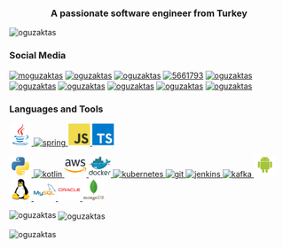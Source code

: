 <h3 align="center">A passionate software engineer from Turkey</h3>

<p align="left"> <img src="https://komarev.com/ghpvc/?username=oguzaktas&label=Profile%20views&color=0e75b6&style=flat" alt="oguzaktas" /> </p>

<h3 align="left">Social Media</h3>
<p align="left">
<a href="https://linkedin.com/in/moguzaktas" target="blank"><img align="center" src="https://raw.githubusercontent.com/rahuldkjain/github-profile-readme-generator/master/src/images/icons/Social/linked-in-alt.svg" alt="moguzaktas" height="30" width="40" /></a>
<a href="https://www.leetcode.com/oguzaktas" target="blank"><img align="center" src="https://raw.githubusercontent.com/rahuldkjain/github-profile-readme-generator/master/src/images/icons/Social/leet-code.svg" alt="oguzaktas" height="30" width="40" /></a>
<a href="https://www.hackerrank.com/oguzaktas" target="blank"><img align="center" src="https://raw.githubusercontent.com/rahuldkjain/github-profile-readme-generator/master/src/images/icons/Social/hackerrank.svg" alt="oguzaktas" height="30" width="40" /></a>
<a href="https://stackoverflow.com/users/5661793" target="blank"><img align="center" src="https://raw.githubusercontent.com/rahuldkjain/github-profile-readme-generator/master/src/images/icons/Social/stack-overflow.svg" alt="5661793" height="30" width="40" /></a>
<a href="https://instagram.com/oguzaktas" target="blank"><img align="center" src="https://raw.githubusercontent.com/rahuldkjain/github-profile-readme-generator/master/src/images/icons/Social/instagram.svg" alt="oguzaktas" height="30" width="40" /></a>
<a href="https://fb.com/oguzaktas" target="blank"><img align="center" src="https://raw.githubusercontent.com/rahuldkjain/github-profile-readme-generator/master/src/images/icons/Social/facebook.svg" alt="oguzaktas" height="30" width="40" /></a>
<a href="https://twitter.com/oguzaktas" target="blank"><img align="center" src="https://raw.githubusercontent.com/rahuldkjain/github-profile-readme-generator/master/src/images/icons/Social/twitter.svg" alt="oguzaktas" height="30" width="40" /></a>
<a href="https://open.spotify.com/user/oguzaktas" target="blank"><img align="center" src="https://upload.wikimedia.org/wikipedia/commons/8/84/Spotify_icon.svg" alt="oguzaktas" height="30" width="40" /></a>
<a href="https://www.goodreads.com/oguzaktas" target="blank"><img align="center" src="https://upload.wikimedia.org/wikipedia/commons/4/4e/Goodreads_%27g%27_logo.svg" alt="oguzaktas" height="30" width="40" /></a>
<a href="https://www.imdb.com/user/ur42833415" target="blank"><img align="center" src="https://upload.wikimedia.org/wikipedia/commons/6/69/IMDB_Logo_2016.svg" alt="oguzaktas" height="30" width="40" /></a>
</p>

<h3 align="left">Languages and Tools</h3>
<p align="left">
<a href="https://www.java.com" target="_blank" rel="noreferrer"> <img src="https://raw.githubusercontent.com/devicons/devicon/master/icons/java/java-original.svg" alt="java" width="40" height="40"/> </a>
<a href="https://spring.io/" target="_blank" rel="noreferrer"> <img src="https://www.vectorlogo.zone/logos/springio/springio-icon.svg" alt="spring" width="40" height="40"/> </a>
<a href="https://developer.mozilla.org/en-US/docs/Web/JavaScript" target="_blank" rel="noreferrer"> <img src="https://raw.githubusercontent.com/devicons/devicon/master/icons/javascript/javascript-original.svg" alt="javascript" width="40" height="40"/> </a>
<a href="https://www.typescriptlang.org/" target="_blank" rel="noreferrer"> <img src="https://raw.githubusercontent.com/devicons/devicon/master/icons/typescript/typescript-original.svg" alt="typescript" width="40" height="40"/> </a> </p>
<a href="https://www.python.org" target="_blank" rel="noreferrer"> <img src="https://raw.githubusercontent.com/devicons/devicon/master/icons/python/python-original.svg" alt="python" width="40" height="40"/> </a>
<a href="https://kotlinlang.org" target="_blank" rel="noreferrer"> <img src="https://www.vectorlogo.zone/logos/kotlinlang/kotlinlang-icon.svg" alt="kotlin" width="40" height="40"/> </a>
<a href="https://aws.amazon.com" target="_blank" rel="noreferrer"> <img src="https://raw.githubusercontent.com/devicons/devicon/master/icons/amazonwebservices/amazonwebservices-original-wordmark.svg" alt="aws" width="40" height="40"/> </a>
<a href="https://www.docker.com/" target="_blank" rel="noreferrer"> <img src="https://raw.githubusercontent.com/devicons/devicon/master/icons/docker/docker-original-wordmark.svg" alt="docker" width="40" height="40"/> </a>
<a href="https://kubernetes.io" target="_blank" rel="noreferrer"> <img src="https://www.vectorlogo.zone/logos/kubernetes/kubernetes-icon.svg" alt="kubernetes" width="40" height="40"/> </a>
<a href="https://git-scm.com/" target="_blank" rel="noreferrer"> <img src="https://www.vectorlogo.zone/logos/git-scm/git-scm-icon.svg" alt="git" width="40" height="40"/> </a>
<a href="https://www.jenkins.io" target="_blank" rel="noreferrer"> <img src="https://www.vectorlogo.zone/logos/jenkins/jenkins-icon.svg" alt="jenkins" width="40" height="40"/> </a>
<a href="https://kafka.apache.org/" target="_blank" rel="noreferrer"> <img src="https://www.vectorlogo.zone/logos/apache_kafka/apache_kafka-icon.svg" alt="kafka" width="40" height="40"/> </a>
<a href="https://developer.android.com" target="_blank" rel="noreferrer"> <img src="https://raw.githubusercontent.com/devicons/devicon/master/icons/android/android-original-wordmark.svg" alt="android" width="40" height="40"/> </a>
<a href="https://www.linux.org/" target="_blank" rel="noreferrer"> <img src="https://raw.githubusercontent.com/devicons/devicon/master/icons/linux/linux-original.svg" alt="linux" width="40" height="40"/> </a>
<a href="https://www.mysql.com/" target="_blank" rel="noreferrer"> <img src="https://raw.githubusercontent.com/devicons/devicon/master/icons/mysql/mysql-original-wordmark.svg" alt="mysql" width="40" height="40"/> </a>
<a href="https://www.oracle.com/" target="_blank" rel="noreferrer"> <img src="https://raw.githubusercontent.com/devicons/devicon/master/icons/oracle/oracle-original.svg" alt="oracle" width="40" height="40"/> </a>
<a href="https://www.mongodb.com/" target="_blank" rel="noreferrer"> <img src="https://raw.githubusercontent.com/devicons/devicon/master/icons/mongodb/mongodb-original-wordmark.svg" alt="mongodb" width="40" height="40"/> </a>

<p><img align="left" src="https://github-readme-stats.vercel.app/api/top-langs?username=oguzaktas&show_icons=true&locale=en&layout=compact" alt="oguzaktas" /></p>

<p>&nbsp;<img align="center" src="https://github-readme-stats.vercel.app/api?username=oguzaktas&show_icons=true&locale=en" alt="oguzaktas" /></p>

<p><img align="center" src="https://github-readme-streak-stats.herokuapp.com/?user=oguzaktas&" alt="oguzaktas" /></p>
